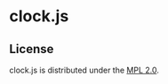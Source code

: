 # clock.js

## License

clock.js is distributed under the [MPL 2.0](http://www.mozilla.org/MPL/2.0/).